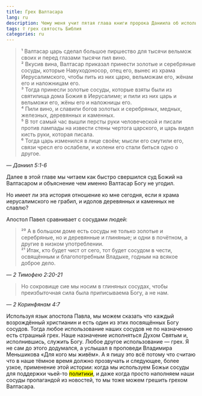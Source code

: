 ```yaml
---
title: Грех Валтасара
lang: ru
description: Чему меня учит пятая глава книги пророка Даниила об использовании церкви в политике
tags: ☦ грех святость Библия
categories: ru
---
```


> ¹ Валтасар царь сделал большое пиршество для тысячи вельмож своих и перед глазами тысячи пил вино.  
> ² Вкусив вина, Валтасар приказал принести золотые и серебряные сосуды, которые Навуходоносор, отец его,
> вынес из храма Иерусалимского, чтобы пить из них царю, вельможам его, жёнам его и наложницам его.  
> ³ Тогда принесли золотые сосуды, которые взяты были из святилища дома Божия в Иерусалиме;
> и пили из них царь и вельможи его, жёны его и наложницы его.  
> ⁴ Пили вино, и славили богов золотых и серебряных, медных, железных, деревянных и каменных.  
> ⁵ В тот самый час вышли персты руки человеческой и писали против лампады на извести стены чертога царского,
> и царь видел кисть руки, которая писала.  
> ⁶ Тогда царь изменился в лице своём; мысли его смутили его, связи чресл его ослабели, и колени его стали биться одно о другое.

— <cite>Даниил&nbsp;5:1-6</cite>

Далее в этой главе мы читаем как быстро свершился суд Божий на Валтасаром и объяснение чем именно Валтасар Богу не угодил.

Но имеет ли эта история отношение ко мне сегодня, если я храма иерусалимского не грабил, и идолов деревянных и каменных не славлю?

Апостол Павел сравнивает с сосудами людей:

> ²⁰ А в большом доме есть сосуды не только золотые и серебряные, но и деревянные и глиняные;
> и одни в почётном, а другие в низком употреблении.  
> ²¹ Итак, кто будет чист от сего, тот будет сосудом в чести, освящённым и благопотребным Владыке, годным на всякое доброе дело.

— <cite>2&nbsp;Тимофею&nbsp;2:20-21</cite>

> Но сокровище сие мы носим в глиняных сосудах, чтобы преизбыточная сила была приписываема Богу, а не нам.

— <cite>2&nbsp;Коринфянам&nbsp;4:7</cite>

Используя язык апостола Павла, мы можем сказать что каждый возрождённый христианин и есть один из этих посвящённых Богу сосудов.
Тогда любое использование наших сосудов не по назначению есть страшный грех. Наше назначение исполняться Духом Святым
и, исполнившись, служить Богу. Любое другое использование — грех. Я не сам до этого додумался, а услышал в проповеди
Владимира Меньшикова «Для кого мы живём». А я пишу это всё потому что считаю что в наше тёмное время должно прозвучать и следующее,
более узкое, применение этой истории: когда мы используем Божьи сосуды для поддержки чьей-то <mark>политики</mark>, и даже когда просто
наполняем наши сосуды пропагандой из новостей, то мы тоже можем грешить грехом Валтасара.
